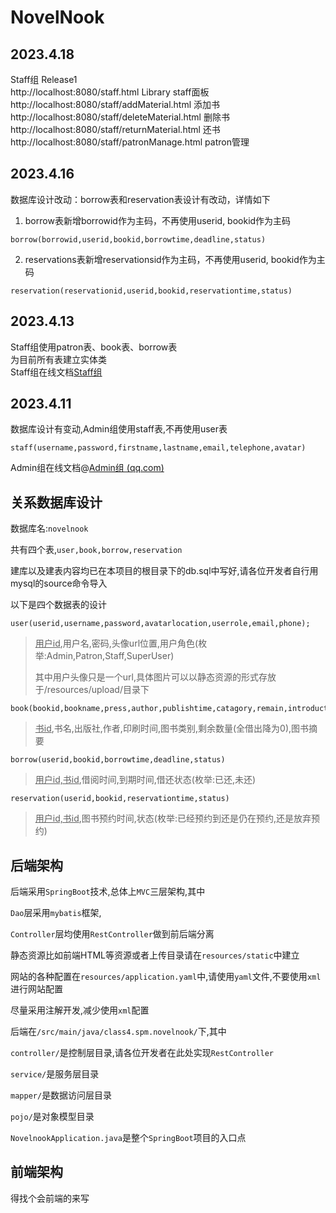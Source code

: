 # NovelNook

## 2023.4.18  
Staff组 Release1  
http://localhost:8080/staff.html  Library staff面板  
http://localhost:8080/staff/addMaterial.html 添加书  
http://localhost:8080/staff/deleteMaterial.html 删除书  
http://localhost:8080/staff/returnMaterial.html 还书  
http://localhost:8080/staff/patronManage.html patron管理  



## 2023.4.16

数据库设计改动：borrow表和reservation表设计有改动，详情如下

1. borrow表新增borrowid作为主码，不再使用userid, bookid作为主码

```
borrow(borrowid,userid,bookid,borrowtime,deadline,status)
```

2. reservations表新增reservationsid作为主码，不再使用userid, bookid作为主码

```
reservation(reservationid,userid,bookid,reservationtime,status)
```

## 2023.4.13

Staff组使用patron表、book表、borrow表  
为目前所有表建立实体类  
Staff组在线文档[Staff组](https://docs.qq.com/doc/DR2d1aFh6RWJaalVs)


## 2023.4.11

数据库设计有变动,Admin组使用staff表,不再使用user表

```
staff(username,password,firstname,lastname,email,telephone,avatar)
```

Admin组在线文档@[Admin组 (qq.com)](https://docs.qq.com/doc/DZndlc3hrR1Jwd1da?u=d40a8d8e1be54004acb1a14b0d0ad35c)







## 关系数据库设计





数据库名:`novelnook`

共有四个表,`user,book,borrow,reservation`

建库以及建表内容均已在本项目的根目录下的db.sql中写好,请各位开发者自行用mysql的source命令导入

以下是四个数据表的设计

```cassandraq
user(userid,username,password,avatarlocation,userrole,email,phone);
```

> <u>用户id</u>,用户名,密码,头像url位置,用户角色(枚举:Admin,Patron,Staff,SuperUser)
>
> 其中用户头像只是一个url,具体图片可以以静态资源的形式存放于/resources/upload/目录下

```
book(bookid,bookname,press,author,publishtime,catagory,remain,introduction);
```

> <u>书id</u>,书名,出版社,作者,印刷时间,图书类别,剩余数量(全借出降为0),图书摘要

```
borrow(userid,bookid,borrowtime,deadline,status)
```

> <u>用户id,书id</u>,借阅时间,到期时间,借还状态(枚举:已还,未还)

```
reservation(userid,bookid,reservationtime,status)
```

> <u>用户id,书id</u>,图书预约时间,状态(枚举:已经预约到还是仍在预约,还是放弃预约)

## 后端架构
后端采用`SpringBoot`技术,总体上`MVC`三层架构,其中

`Dao`层采用`mybatis`框架,

`Controller`层均使用`RestController`做到前后端分离

静态资源比如前端HTML等资源或者上传目录请在`resources/static`中建立

网站的各种配置在`resources/application.yaml`中,请使用`yaml`文件,不要使用`xml`进行网站配置

尽量采用注解开发,减少使用`xml`配置

后端在`/src/main/java/class4.spm.novelnook/`下,其中

`controller/`是控制层目录,请各位开发者在此处实现`RestController`

`service/`是服务层目录

`mapper/`是数据访问层目录

`pojo/`是对象模型目录

`NovelnookApplication.java`是整个`SpringBoot`项目的入口点


## 前端架构

得找个会前端的来写